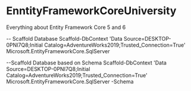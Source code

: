 # EnntityFrameworkCoreUniversity
Everything about Entity Framework Core 5 and 6

-- Scaffold Database
Scaffold-DbContext 'Data Source=DESKTOP-0PNI7Q8;Initial Catalog=AdventureWorks2019;Trusted_Connection=True' Microsoft.EntityFrameworkCore.SqlServer

--Scaffold Database based on Schema
 Scaffold-DbContext 'Data Source=DESKTOP-0PNI7Q8;Initial Catalog=AdventureWorks2019;Trusted_Connection=True' Microsoft.EntityFrameworkCore.SqlServer -Schema 
